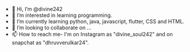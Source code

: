 - 👋 Hi, I’m @divine242
- 👀 I’m interested in learning programming.
- 🌱 I’m currently learning python, java, javascript, flutter, CSS and HTML.  
- 💞️ I’m looking to collaborate on ...
- 📫 How to reach me- I'm on Instagram as "divine_soul242" and on snapchat as "dhruvverulkar24".

<!---
divine242/divine242 is a ✨ special ✨ repository because its `README.md` (this file) appears on your GitHub profile.
You can click the Preview link to take a look at your changes.
--->

